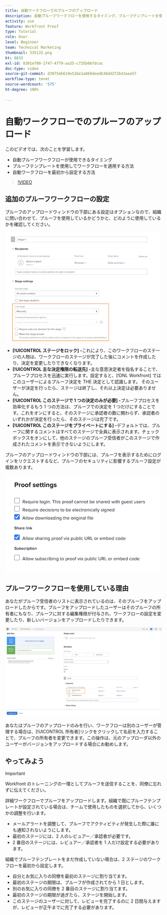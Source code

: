 ```yaml
---
title: 自動ワークフローでのプルーフのアップロード
description: 自動プルーフワークフローを使用するタイミング、プルーフテンプレートを使用してワークフローを適用する方法、自動ワークフローを最初から設定する方法について説明します。
activity: use
feature: Workfront Proof
type: Tutorial
role: User
level: Beginner
team: Technical Marketing
thumbnail: 335133.png
kt: 8833
exl-id: 8301ef00-1f47-4779-aa35-c735b66fdcac
doc-type: video
source-git-commit: d39754b619e526e1a869deedb38dd2f2b43aee57
workflow-type: tm+mt
source-wordcount: '575'
ht-degree: 100%

---
```


# 自動ワークフローでのプルーフのアップロード

このビデオでは、次のことを学習します。

* 自動プルーフワークフローが使用できるタイミング
* プルーフテンプレートを使用してワークフローを適用する方法
* 自動ワークフローを最初から設定する方法

>[!VIDEO](https://video.tv.adobe.com/v/335133/?quality=12)



## 追加のプルーフワークフローの設定

プルーフのアップロードウィンドウの下部にある設定はオプションなので、組織に問い合わせて、プルーフを使用しているかどうかと、どのように使用しているかを確認してください。

![[!UICONTROL ステージ設定]がハイライト表示された[!UICONTROL 新しいプルーフ]ウィンドウの画像。](assets/additional-proof-workflow-settings.png)

* **[!UICONTROL ステージをロック] -**&#x200B;これにより、このワークフローのステージの人物は、ワークフローのステージが完了した後にコメントを作成したり、決定を変更したりできなくなります。
* **[!UICONTROL 主な決定権限の転送先] -**&#x200B;主な意思決定者を指名することで、プルーフプロセスを迅速に実行します。設定すると、[!DNL Workfront] ではこのユーザーによるプルーフ決定を THE 決定として認識します。 そのユーザーが決定を行ったら、ステージは終了し、それ以上決定は必要ありません。
* **[!UICONTROL このステージで 1 つの決定のみが必要] -**&#x200B;プルーフプロセスを効率化するもう 1 つの方法は、プルーフでの決定を 1 つだけにすることです。これをオンにすると、そのステージに承認者の数に関わらず、承認者のいずれかが決定を行ったら、そのステージは完了です。
* **[!UICONTROL このステージをプライベートにする] -**&#x200B;デフォルトでは、プルーフに関するコメントはすべてのステージで全員に表示されます。チェックボックスをオンにして、他のステージのプルーフ受信者がこのステージで作成されたコメントを表示できないようにします。

プルーフのアップロードウィンドウの下部には、プルーフを表示するためにログインをリクエストするなど、プルーフのセキュリティに影響するプルーフ設定が複数あります。

<!--
Learn more about these in the Proof settings section of the Configure a proof article.
-->

![プルーフのアップロードウィンドウの「[!UICONTROL プルーフ設定]」セクションの画像。](assets/additional-proof-workflow-settings-2.png)

<!--
### Learn more
* Automated workflow overview
* Automated workflow stages overview
-->

<!--
### Guides
* Plan an advanced workflow worksheet
-->

## プルーフワークフローを使用している理由

あなたがプルーフ受信者のリストに表示されているのは、そのプルーフをアップロードしたからです。プルーフをアップロードしたユーザーはそのプルーフの所有者にもなり、プルーフに対する編集権限が付与され、ワークフローの設定を変更したり、新しいバージョンをアップロードしたりできます。

![受信者のリストでハイライト表示されたプルーフの所有者を含むプルーフのアップロードウィンドウの画像。](assets/proof-owner.png)

あなたはプルーフのアップロードのみを行い、ワークフローは別のユーザーが管理する場合は、[!UICONTROL 所有者]リンクをクリックして名前を入力することで、プルーフの所有者を変更できます。この操作は、元のアップローダ以外のユーザーがバージョンをアップロードする場合にお勧めします。

## やってみよう

>[!IMPORTANT]
>
>Workfront のトレーニングの一環としてプルーフを送信することを、同僚に忘れずに伝えてください。


詳細ワークフローでプルーフをアップロードします。組織で既にプルーフテンプレートが設定されている場合は、チームで使用したものを選択してから、いくつかの調整を行います。

* メールアラートを調整して、プルーフでアクティビティが発生した際に誰にも通知されないようにします。
* 最初のステージには、2 人のレビュアー／承認者が必要です。
* 2 番目のステージには、レビュアー／承認者を 1 人だけ設定する必要があります。

組織でプルーフテンプレートをまだ作成していない場合は、2 ステージのワークフローを最初から設定します。

* 自分とお気に入りの同僚を最初のステージに割り当てます。
* 最初のステージの期限は、プルーフが作成されてから 1 日とします。
* 別のお気に入りの同僚を 2 番目のステージに割り当てます。
* 最初のステージの期限が過ぎたら、ステージを開始します。
* このステージのユーザーに対して、レビューを完了するのに 2 日間与えますが、レビューが正午までに完了する必要があります。


